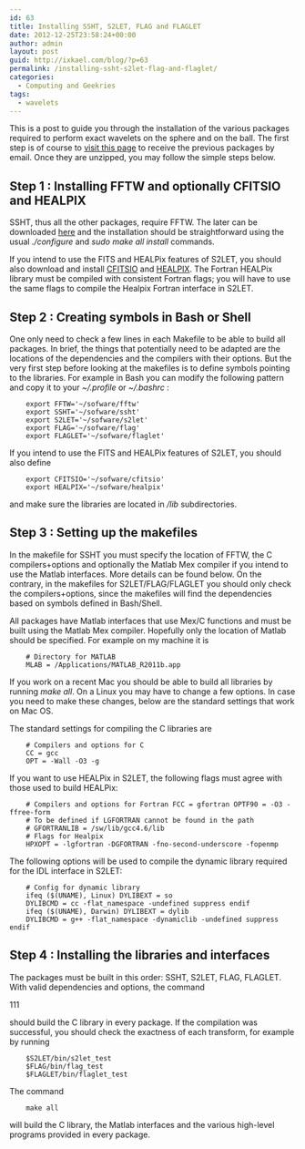 ```yaml
---
id: 63
title: Installing SSHT, S2LET, FLAG and FLAGLET
date: 2012-12-25T23:58:24+00:00
author: admin
layout: post
guid: http://ixkael.com/blog/?p=63
permalink: /installing-ssht-s2let-flag-and-flaglet/
categories:
  - Computing and Geekries
tags:
  - wavelets
---
```

This is a post to guide you through the installation of the various packages required to perform exact wavelets on the sphere and on the ball. The first step is of course to <a href="http://www.mrao.cam.ac.uk/~jdm57/download.html" target="_blank">visit this page</a> to receive the previous packages by email. Once they are unzipped, you may follow the simple steps below.

<!--more-->

## Step 1 : Installing FFTW and optionally CFITSIO and HEALPIX

SSHT, thus all the other packages, require FFTW. The later can be downloaded <a href="http://www.fftw.org/download.html" target="_blank">here</a> and the installation should be straightforward using the usual _./configure_ and _sudo make all install_ commands.

If you intend to use the FITS and HEALPix features of S2LET, you should also download and install <a href="http://heasarc.gsfc.nasa.gov/fitsio/" target="_blank">CFITSIO</a> and <a href="http://healpix.jpl.nasa.gov/" target="_blank">HEALPIX</a>. The Fortran HEALPix library must be compiled with consistent Fortran flags; you will have to use the same flags to compile the Healpix Fortran interface in S2LET.

## Step 2 : Creating symbols in Bash or Shell

One only need to check a few lines in each Makefile to be able to build all packages. In brief, the things that potentially need to be adapted are the locations of the dependencies and the compilers with their options. But the very first step before looking at the makefiles is to define symbols pointing to the libraries. For example in Bash you can modify the following pattern and copy it to your _~/.profile_ or _~/.bashrc_ :


```    
    export FFTW='~/sofware/fftw'
    export SSHT='~/sofware/ssht'
    export S2LET='~/sofware/s2let'
    export FLAG='~/sofware/flag'
    export FLAGLET='~/sofware/flaglet'
```

If you intend to use the FITS and HEALPix features of S2LET, you should also define

```
    export CFITSIO='~/sofware/cfitsio'
    export HEALPIX='~/sofware/healpix'
```

and make sure the libraries are located in _/lib_ subdirectories.

## Step 3 : Setting up the makefiles

In the makefile for SSHT you must specify the location of FFTW, the C compilers+options and optionally the Matlab Mex compiler if you intend to use the Matlab interfaces. More details can be found below. On the contrary, in the makefiles for S2LET/FLAG/FLAGLET you should only check the compilers+options, since the makefiles will find the dependencies based on symbols defined in Bash/Shell.

All packages have Matlab interfaces that use Mex/C functions and must be built using the Matlab Mex compiler. Hopefully only the location of Matlab should be specified. For example on my machine it is

```
    # Directory for MATLAB
    MLAB = /Applications/MATLAB_R2011b.app
```

If you work on a recent Mac you should be able to build all libraries by running _make all_. On a Linux you may have to change a few options. In case you need to make these changes, below are the standard settings that work on Mac OS.

The standard settings for compiling the C libraries are

```
    # Compilers and options for C
    CC = gcc
    OPT = -Wall -O3 -g
```

If you want to use HEALPix in S2LET, the following flags must agree with those used to build HEALPix:

```
    # Compilers and options for Fortran FCC = gfortran OPTF90 = -O3 -ffree-form
    # To be defined if LGFORTRAN cannot be found in the path
    # GFORTRANLIB = /sw/lib/gcc4.6/lib
    # Flags for Healpix
    HPXOPT = -lgfortran -DGFORTRAN -fno-second-underscore -fopenmp
```

The following options will be used to compile the dynamic library required for the IDL interface in S2LET:

```
    # Config for dynamic library
    ifeq ($(UNAME), Linux) DYLIBEXT = so
    DYLIBCMD = cc -flat_namespace -undefined suppress endif
    ifeq ($(UNAME), Darwin) DYLIBEXT = dylib
    DYLIBCMD = g++ -flat_namespace -dynamiclib -undefined suppress endif
```

## Step 4 : Installing the libraries and interfaces

The packages must be built in this order: SSHT, S2LET, FLAG, FLAGLET. With valid dependencies and options, the command

111

should build the C library in every package. If the compilation was successful, you should check the exactness of each transform, for example by running

```
    $S2LET/bin/s2let_test
    $FLAG/bin/flag_test
    $FLAGLET/bin/flaglet_test
```

The command

```
    make all
```

will build the C library, the Matlab interfaces and the various high-level programs provided in every package.
